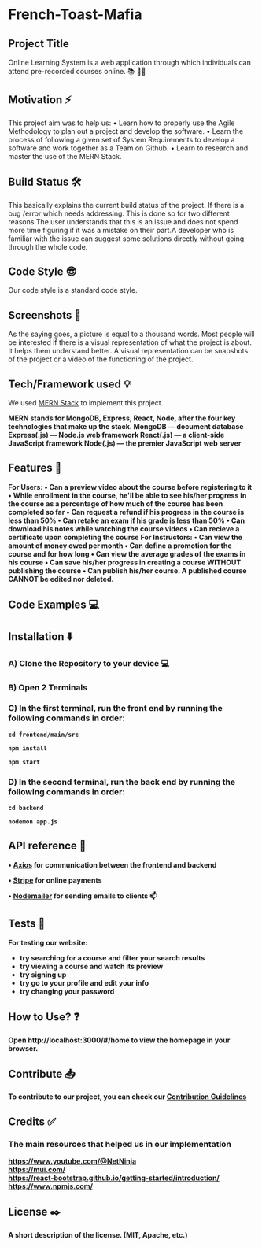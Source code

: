 # French-Toast-Mafia
## Project Title
Online Learning System is a web application through which individuals can attend pre-recorded courses online. :books: :man_teacher:
## Motivation :zap:
This project aim was to help us: 
• Learn how to properly use the Agile Methodology to plan out a project and develop the software.
• Learn the process of following a given set of System Requirements to develop a software and work together as a Team on Github.
• Learn to research and master the use of the MERN Stack.
## Build Status :hammer_and_wrench:
This basically explains the current build status of the project. If there is a bug /error which needs addressing. This is done so for two different reasons The user understands that this is an issue and does not spend more time figuring if it was a mistake on their part.A developer who is familiar with the issue can suggest some solutions directly without going through the whole code.
## Code Style :sunglasses:
Our code style is a standard code style.
## Screenshots :camera_flash:
As the saying goes, a picture is equal to a thousand words. Most people will be interested if there is a visual representation of what the project is about. It helps them understand better. A visual representation can be snapshots of the project or a video of the functioning of the project.
## Tech/Framework used :bulb:
We used [MERN Stack](https://www.mongodb.com/mern-stack) to implement this project.

<strong>MERN<strong> stands for MongoDB, Express, React, Node, after the four key technologies that make up the stack.
MongoDB — document database
Express(.js) — Node.js web framework
React(.js) — a client-side JavaScript framework
Node(.js) — the premier JavaScript web server

## Features :star2:
For Users:
    •  Can a preview video about the course before registering to it
    •  While enrollment in the course, he'll be able to see his/her progress in the course as a percentage of how much of the course has been completed so far
    •  Can request a refund if his progress in the course is less than 50%
    •  Can retake an exam if his grade is less than 50%
    •  Can download his notes while watching the course videos
    •  Can recieve a certificate upon completing the course
For Instructors:
    • Can view the amount of money owed per month
    • Can define a promotion for the course and for how long
    • Can view the average grades of the exams in his course
    • Can save his/her progress in creating a course WITHOUT publishing the course
    • Can publish his/her course. A published course CANNOT be edited nor deleted.
## Code Examples :computer:

## Installation :arrow_down:
   ### A) Clone the Repository to your device :computer:

   ### B) Open 2 Terminals

   ### C) In the first terminal, run the front end by running the following commands in order:
```
cd frontend/main/src
```
```
npm install
```
```
npm start
```
  ### D) In the second terminal, run the back end by running the following commands in order:
```
cd backend 
```
```
nodemon app.js
```
## API reference :bookmark_tabs:
• [Axios](https://axios-http.com/docs/api_intro) for communication between the frontend and backend
   
• [Stripe](https://stripe.com/docs/api) for online payments
   
• [Nodemailer](https://nodemailer.com/about/) for sending emails to clients :mailbox:
## Tests :microscope:
For testing our website:
- try searching for a course and filter your search results
- try viewing a course and watch its preview
- try signing up 
- try go to your profile and edit your info
- try changing your password
## How to Use? :question:
Open http://localhost:3000/#/home to view the homepage in your browser.
## Contribute :inbox_tray:
To contribute to our project, you can check our [Contribution Guidelines](CONTRIBUTING.md) 
## Credits :white_check_mark:
### The main resources that helped us in our implementation 
https://www.youtube.com/@NetNinja <br/>
https://mui.com/ <br/>
https://react-bootstrap.github.io/getting-started/introduction/ <br/>
https://www.npmjs.com/ <br/>
## License :black_nib:
A short description of the license. (MIT, Apache, etc.)